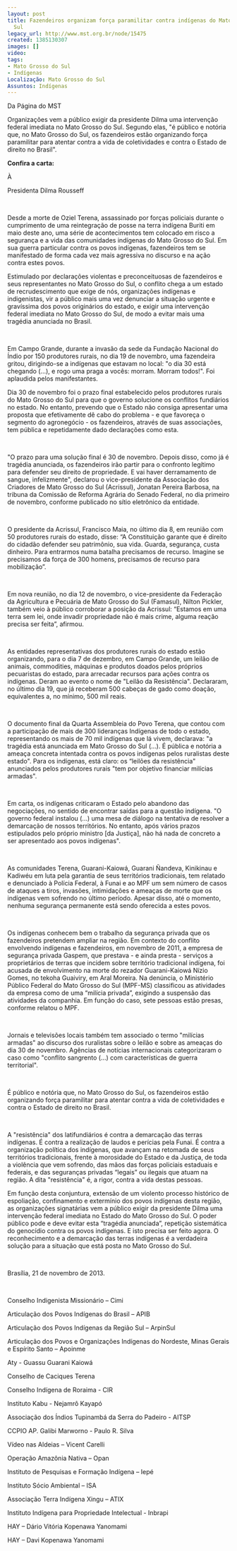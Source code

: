 ```yaml
---
layout: post
title: Fazendeiros organizam força paramilitar contra indígenas do Mato Grosso do
  Sul
legacy_url: http://www.mst.org.br/node/15475
created: 1385130307
images: []
video: 
tags:
- Mato Grosso do Sul
- Indígenas
Localização: Mato Grosso do Sul
Assuntos: Indígenas
---
```



Da Página do MST

Organizações vem a público exigir da presidente Dilma uma intervenção federal imediata no Mato Grosso do Sul.
Segundo elas, "é público e notória que, no Mato Grosso do Sul, os fazendeiros estão organizando força paramilitar para atentar contra a vida de coletividades e contra o Estado de direito no Brasil".


**Confira a carta:**


À

Presidenta Dilma Rousseff

 

Desde a morte de Oziel Terena, assassinado por forças policiais durante o cumprimento de uma reintegração de posse na terra indígena Buriti em maio deste ano, uma série de acontecimentos tem colocado em risco a segurança e a vida das comunidades indígenas do Mato Grosso do Sul. Em sua guerra particular contra os povos indígenas, fazendeiros tem se manifestado de forma cada vez mais agressiva no discurso e na ação contra estes povos.


Estimulado por declarações violentas e preconceituosas de fazendeiros e seus representantes no Mato Grosso do Sul, o conflito chega a um estado de recrudescimento que exige de nós, organizações indígenas e indigenistas, vir a público mais uma vez denunciar a situação urgente e gravíssima dos povos originários do estado, e exigir uma intervenção federal imediata no Mato Grosso do Sul, de modo a evitar mais uma tragédia anunciada no Brasil.

 

Em Campo Grande, durante a invasão da sede da Fundação Nacional do Índio por 150 produtores rurais, no dia 19 de novembro, uma fazendeira gritou, dirigindo-se a indígenas que estavam no local: "o dia 30 está chegando (...), e rogo uma praga a vocês: morram. Morram todos!". Foi aplaudida pelos manifestantes.


Dia 30 de novembro foi o prazo final estabelecido pelos produtores rurais do Mato Grosso do Sul para que o governo solucione os conflitos fundiários no estado. No entanto, prevendo que o Estado não consiga apresentar uma proposta que efetivamente dê cabo do problema - e que favoreça o segmento do agronegócio - os fazendeiros, através de suas associações, tem pública e repetidamente dado declarações como esta.

 

"O prazo para uma solução final é 30 de novembro. Depois disso, como já é tragédia anunciada, os fazendeiros irão partir para o confronto legítimo para defender seu direito de propriedade. E vai haver derramamento de sangue, infelizmente", declarou o vice-presidente da Associação dos Criadores de Mato Grosso do Sul (Acrissul), Jonatan Pereira Barbosa, na tribuna da Comissão de Reforma Agrária do Senado Federal, no dia primeiro de novembro, conforme publicado no sítio eletrônico da entidade.

 

O presidente da Acrissul, Francisco Maia, no último dia 8, em reunião com 50 produtores rurais do estado, disse: “A Constituição garante que é direito do cidadão defender seu patrimônio, sua vida. Guarda, segurança, custa dinheiro. Para entrarmos numa batalha precisamos de recurso. Imagine se precisamos da força de 300 homens, precisamos de recurso para mobilização”.

 

Em nova reunião, no dia 12 de novembro, o vice-presidente da Federação da Agricultura e Pecuária de Mato Grosso do Sul (Famasul), Nilton Pickler, também veio à público corroborar a posição da Acrissul: “Estamos em uma terra sem lei, onde invadir propriedade não é mais crime, alguma reação precisa ser feita”, afirmou.

 

As entidades representativas dos produtores rurais do estado estão organizando, para o dia 7 de dezembro, em Campo Grande, um leilão de animais, commodities, máquinas e produtos doados pelos próprios pecuaristas do estado, para arrecadar recursos para ações contra os indígenas. Deram ao evento o nome de "Leilão da Resistência". Declararam, no último dia 19, que já receberam 500 cabeças de gado como doação, equivalentes a, no mínimo, 500 mil reais.

 

O documento final da Quarta Assembleia do Povo Terena, que contou com a participação de mais de 300 lideranças Indígenas de todo o estado, representando os mais de 70 mil indígenas que lá vivem, declarava: "a tragédia está anunciada em Mato Grosso do Sul (...). É pública e notória a ameaça concreta intentada contra os povos indígenas pelos ruralistas deste estado". Para os indígenas, está claro: os “leilões da resistência" anunciados pelos produtores rurais "tem por objetivo financiar milícias armadas".

 

Em carta, os indígenas criticaram o Estado pelo abandono das negociações, no sentido de encontrar saídas para a questão indígena. "O governo federal instalou (...) uma mesa de diálogo na tentativa de resolver a demarcação de nossos territórios. No entanto, após vários prazos estipulados pelo próprio ministro [da Justiça], não há nada de concreto a ser apresentado aos povos indígenas".

 

As comunidades Terena, Guarani-Kaiowá, Guarani Ñandeva, Kinikinau e Kadiwéu em luta pela garantia de seus territórios tradicionais, tem relatado e denunciado à Polícia Federal, à Funai e ao MPF um sem número de casos de ataques a tiros, invasões, intimidações e ameaças de morte que os indígenas vem sofrendo no último período. Apesar disso, até o momento, nenhuma segurança permanente está sendo oferecida a estes povos.

 

Os indígenas conhecem bem o trabalho da segurança privada que os fazendeiros pretendem ampliar na região. Em contexto do conflito envolvendo indígenas e fazendeiros, em novembro de 2011, a empresa de segurança privada Gaspem, que prestava - e ainda presta - serviços a proprietários de terras que incidem sobre território tradicional indígena, foi acusada de envolvimento na morte do rezador Guarani-Kaiowá Nízio Gomes, no tekoha Guaiviry, em Aral Moreira. Na denúncia, o Ministério Público Federal do Mato Grosso do Sul (MPF-MS) classificou as atividades da empresa como de uma “milícia privada”, exigindo a suspensão das atividades da companhia. Em função do caso, sete pessoas estão presas, conforme relatou o MPF.

 

Jornais e televisões locais também tem associado o termo "milícias armadas" ao discurso dos ruralistas sobre o leilão e sobre as ameaças do dia 30 de novembro. Agências de notícias internacionais categorizaram o caso como "conflito sangrento (...) com características de guerra territorial".

 

É público e notória que, no Mato Grosso do Sul, os fazendeiros estão organizando força paramilitar para atentar contra a vida de coletividades e contra o Estado de direito no Brasil.

 

A "resistência" dos latifundiários é contra a demarcação das terras indígenas. É contra a realização de laudos e perícias pela Funai. É contra a organização política dos indígenas, que avançam na retomada de seus territórios tradicionais, frente à morosidade do Estado e da Justiça, de toda a violência que vem sofrendo, das mãos das forças policiais estaduais e federais, e das seguranças privadas “legais” ou ilegais que atuam na região. A dita "resistência" é, a rigor, contra a vida destas pessoas.


Em função desta conjuntura, extensão de um violento processo histórico de espoliação, confinamento e extermínio dos povos indígenas desta região, as organizações signatárias vem a público exigir da presidente Dilma uma intervenção federal imediata no Estado do Mato Grosso do Sul. O poder público pode e deve evitar esta “tragédia anunciada”, repetição sistemática do genocídio contra os povos indígenas. E isto precisa ser feito agora. O reconhecimento e a demarcação das terras indígenas é a verdadeira solução para a situação que está posta no Mato Grosso do Sul.

 

Brasília, 21 de novembro de 2013.

 

Conselho Indigenista Missionário – Cimi

Articulação dos Povos Indígenas do Brasil – APIB

Articulação dos Povos Indígenas da Região Sul – ArpinSul

Articulação dos Povos e Organizações Indígenas do Nordeste, Minas Gerais e Espírito Santo – Apoinme

Aty - Guassu Guarani Kaiowá

Conselho de Caciques Terena

Conselho Indígena de Roraima - CIR

Instituto Kabu - Nejamrô Kayapó

Associação dos Índios Tupinambá da Serra do Padeiro - AITSP

CCPIO AP. Galibi Marworno - Paulo R. Silva

Vídeo nas Aldeias – Vicent Carelli

Operação Amazônia Nativa – Opan

Instituto de Pesquisas e Formação Indígena – Iepé

Instituto Sócio Ambiental – ISA

Associação Terra Indígena Xingu – ATIX

Instituto Indígena para Propriedade Intelectual - Inbrapi

HAY – Dário Vitória Kopenawa Yanomami

HAY – Davi Kopenawa Yanomami
